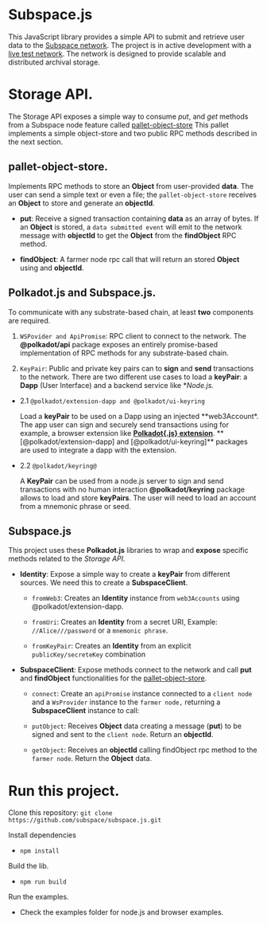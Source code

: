 # Subspace.js

This JavaScript library provides a simple API to submit and retrieve user data to the [Subspace network](https://subspace.network/). The project is in active development with a [live test network](https://polkadot.js.org/apps/?rpc=wss%3A%2F%2Ftest-rpc.subspace.network#/explorer). The network is designed to provide scalable and distributed archival storage.

# Storage API.

The Storage API exposes a simple way to consume _put_, and _get_ methods from a Subspace node feature called [pallet-object-store](https://github.com/subspace/subspace/tree/main/crates/pallet-object-store)
This pallet implements a simple object-store and two public RPC methods described in the next section.

## pallet-object-store.

Implements RPC methods to store an **Object** from user-provided **data**. The user can send a simple text or even a file; the `pallet-object-store` receives an **Object** to store and generate an **objectId**.

- **put**: Receive a signed transaction containing **data** as an array of bytes. If an **Object** is stored, a `data submitted event` will emit to the network message with **objectId** to get the **Object** from the **findObject** RPC method.

- **findObject**: A farmer node rpc call that will return an stored **Object** using and **objectId**.

## Polkadot.js and Subspace.js.

To communicate with any substrate-based chain, at least **two** components are required.

1. `WSPovider and ApiPromise`: RPC client to connect to the network. The **@polkadot/api** package exposes an entirely promise-based implementation of RPC methods for any substrate-based chain.

2. `KeyPair`: Public and private key pairs can to **sign** and **send** transactions to the network.
   There are two different use cases to load a **keyPair**: a **Dapp** (User Interface) and a backend service like \*_Node.js._

- 2.1 `@polkadot/extension-dapp and @polkadot/ui-keyring`

  Load a **keyPair** to be used on a Dapp using an injected **web3Account\*.
  The app user can sign and securely send transactions using for example, a browser extension like **[Polkadot{.js} extension](https://github.com/polkadot-js/extension)**. **[@polkadot/extension-dapp] and [@polkadot/ui-keyring]\*\* packages are used to integrate a dapp with the extension.

- 2.2 `@polkadot/keyring@`

  A **KeyPair** can be used from a node.js server to sign and send transactions with no human interaction **@polkadot/keyring** package allows to load and store **keyPairs**.
  The user will need to load an account from a mnemonic phrase or seed.

## Subspace.js

This project uses these **Polkadot.js** libraries to wrap and **expose** specific methods related to the _Storage API._

- **Identity**: Expose a simple way to create a **keyPair** from different sources. We need this to create a **SubspaceClient**.

  - `fromWeb3`: Creates an **Identity** instance from `web3Accounts` using @polkadot/extension-dapp.

  - `fromUri`: Creates an **Identity** from a secret URI, Example: `//Alice///password` or a `mnemonic phrase`.

  - `fromKeyPair`: Creates an **Identity** from an explicit `publicKey/secreteKey` combination

- **SubspaceClient**: Expose methods connect to the network and call **put** and **findObject** functionalities for the [pallet-object-store](https://github.com/subspace/subspace/tree/main/crates/pallet-object-store).

  - `connect`: Create an `apiPromise` instance connected to a `client node` and a `WsProvider` instance to the `farmer node,` returning a **SubspaceClient** instance to call:

  - `putObject`: Receives **Object** data creating a message (**put**) to be signed and sent to the `client node`. Return an **objectId**.

  - `getObject`: Receives an **objectId** calling findObject rpc method to the `farmer node`. Return the **Object** data.

# Run this project.

Clone this repository: `git clone https://github.com/subspace/subspace.js.git`

Install dependencies

- `npm install`

Build the lib.

- `npm run build`

Run the examples.

- Check the examples folder for node.js and browser examples.
